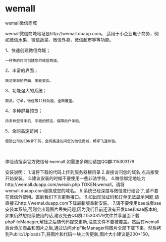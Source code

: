 wemall
======

wemall微信商城

wemall微信商城地址是http://wemall.duapp.com。
适用于小企业电子商务，例如微信水果，微信蔬菜，微信外卖，微信超市等等功能。

1、快速创建微信商城；

    一杯茶的时间创建您的微信商城。
2、丰富的界面；

    简洁美观的界面，美轮美奂。                         
3、功能强大的系统；

    商品，订单，微信等11种功能，全面覆盖。
4、多种屏幕预览；

    持多种型号手机，平板的预览，保障用户体验。
5、全网高速访问；

    借助公司的CDN骨干网，全网高速访问您的微信商城，畅享飞速体验。
　　
　　　

体验请搜索官方微信号:iwemall
如需更多帮助请加QQ群:115303179



安装说明：
	1.请将下载的代码上传到服务器根目录
	2.直接访问您的域名,点击接受开始安装。
	3.建议安装的时候不要使用一些非法字符。
	4.微信绑定地址为http://wemall.duapp.com/weixin.php TOKEN:wemall，请将wemall.duapp.com替换成您的域名。
	5.系统已经深度与微信进行结合了,请不要在微信外使用。直到我们下次更新接口。
	6.如出现验证码和订单无法显示问题,请直接去http://wemal.duapp.com下载最新版重新安装。
	7.请不要使用bae或者sae安装本系统,否则会出现图片丢失问题,因为我们目前还没有开发bae和sae版本的,如果仍然想继续使用的话,建议先去QQ群:115303179文件共享里面下载phpFileManager,解压之后随代码提交更新,注意文件不要被覆盖。然后在wemall后台添加商品和图片之后,通过访问phpFileManager将图片全部下载下来，然后拷到Public/Uploads下,将图片和代码一块上传更新,图片大小建议是200*150。
